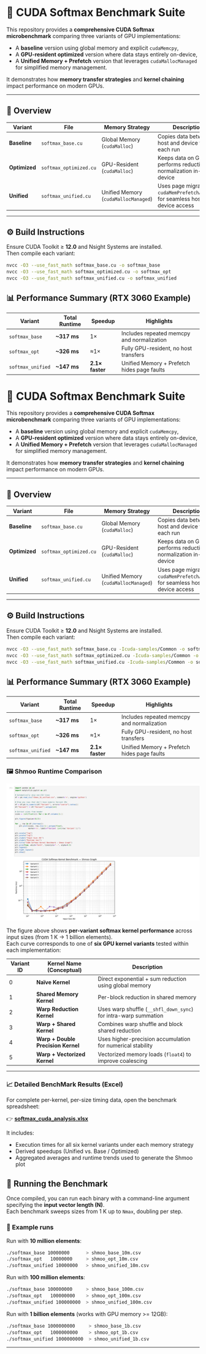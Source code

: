 # 🚀 CUDA Softmax Benchmark Suite

This repository provides a **comprehensive CUDA Softmax microbenchmark** comparing three variants of GPU implementations:

- A **baseline** version using global memory and explicit `cudaMemcpy`,
- A **GPU-resident optimized** version where data stays entirely on-device,
- A **Unified Memory + Prefetch** version that leverages `cudaMallocManaged` for simplified memory management.

It demonstrates how **memory transfer strategies** and **kernel chaining** impact performance on modern GPUs.

---

## 🧩 Overview

| Variant       | File                   | Memory Strategy                      | Description                                                                    |
| ------------- | ---------------------- | ------------------------------------ | ------------------------------------------------------------------------------ |
| **Baseline**  | `softmax_base.cu`      | Global Memory (`cudaMalloc`)         | Copies data between host and device for each run                               |
| **Optimized** | `softmax_optimized.cu` | GPU-Resident (`cudaMalloc`)          | Keeps data on GPU, performs reduction + normalization in-device                |
| **Unified**   | `softmax_unified.cu`   | Unified Memory (`cudaMallocManaged`) | Uses page migration + `cudaMemPrefetchAsync()` for seamless host–device access |

---

## ⚙️ Build Instructions

Ensure CUDA Toolkit ≥ **12.0** and Nsight Systems are installed.  
Then compile each variant:

```bash
nvcc -O3 --use_fast_math softmax_base.cu -o softmax_base
nvcc -O3 --use_fast_math softmax_optimized.cu -o softmax_opt
nvcc -O3 --use_fast_math softmax_unified.cu -o softmax_unified
```

## 📊 Performance Summary (RTX 3060 Example)

| Variant           | Total Runtime | Speedup         | Highlights                                  |
| ----------------- | ------------- | --------------- | ------------------------------------------- |
| `softmax_base`    | **~317 ms**   | 1×              | Includes repeated memcpy and normalization  |
| `softmax_opt`     | **~326 ms**   | ≈1×             | Fully GPU-resident, no host transfers       |
| `softmax_unified` | **~147 ms**   | **2.1× faster** | Unified Memory + Prefetch hides page faults |


# 🚀 CUDA Softmax Benchmark Suite

This repository provides a **comprehensive CUDA Softmax microbenchmark** comparing three variants of GPU implementations:

- A **baseline** version using global memory and explicit `cudaMemcpy`,
- A **GPU-resident optimized** version where data stays entirely on-device,
- A **Unified Memory + Prefetch** version that leverages `cudaMallocManaged` for simplified memory management.

It demonstrates how **memory transfer strategies** and **kernel chaining** impact performance on modern GPUs.

---

## 🧩 Overview

| Variant       | File                   | Memory Strategy                      | Description                                                                    |
| ------------- | ---------------------- | ------------------------------------ | ------------------------------------------------------------------------------ |
| **Baseline**  | `softmax_base.cu`      | Global Memory (`cudaMalloc`)         | Copies data between host and device for each run                               |
| **Optimized** | `softmax_optimized.cu` | GPU-Resident (`cudaMalloc`)          | Keeps data on GPU, performs reduction + normalization in-device                |
| **Unified**   | `softmax_unified.cu`   | Unified Memory (`cudaMallocManaged`) | Uses page migration + `cudaMemPrefetchAsync()` for seamless host–device access |

---

## ⚙️ Build Instructions

Ensure CUDA Toolkit ≥ **12.0** and Nsight Systems are installed.  
Then compile each variant:

```bash
nvcc -O3 --use_fast_math softmax_base.cu -Icuda-samples/Common -o softmax_base
nvcc -O3 --use_fast_math softmax_optimized.cu -Icuda-samples/Common -o softmax_opt
nvcc -O3 --use_fast_math softmax_unified.cu -Icuda-samples/Common -o softmax_unified
```

## 📊 Performance Summary (RTX 3060 Example)

| Variant           | Total Runtime | Speedup         | Highlights                                  |
| ----------------- | ------------- | --------------- | ------------------------------------------- |
| `softmax_base`    | **~317 ms**   | 1×              | Includes repeated memcpy and normalization  |
| `softmax_opt`     | **~326 ms**   | ≈1×             | Fully GPU-resident, no host transfers       |
| `softmax_unified` | **~147 ms**   | **2.1× faster** | Unified Memory + Prefetch hides page faults |


### 🖼️ Shmoo Runtime Comparison

![Shmoo Runtime Graph](results/shmoo_runtime.png)

The figure above shows **per-variant softmax kernel performance** across input sizes (from 1 K → 1 billion elements).  
Each curve corresponds to one of **six GPU kernel variants** tested within each implementation:

| Variant ID | Kernel Name (Conceptual) | Description |
|-------------|--------------------------|--------------|
| 0 | **Naïve Kernel** | Direct exponential + sum reduction using global memory |
| 1 | **Shared Memory Kernel** | Per-block reduction in shared memory |
| 2 | **Warp Reduction Kernel** | Uses warp shuffle (`__shfl_down_sync`) for intra-warp summation |
| 3 | **Warp + Shared Kernel** | Combines warp shuffle and block shared reduction |
| 4 | **Warp + Double Precision Kernel** | Uses higher-precision accumulation for numerical stability |
| 5 | **Warp + Vectorized Kernel** | Vectorized memory loads (`float4`) to improve coalescing |


---

### 📈 Detailed BenchMark Results (Excel)

For complete per-kernel, per-size timing data, open the benchmark spreadsheet:

👉 [**softmax_cuda_analysis.xlsx**](softmax_cuda_analysis.xlsx)

It includes:
- Execution times for all six kernel variants under each memory strategy  
- Derived speedups (Unified vs. Base / Optimized)  
- Aggregated averages and runtime trends used to generate the Shmoo plot

## 🚀 Running the Benchmark

Once compiled, you can run each binary with a command-line argument specifying the **input vector length (N)**.  
Each benchmark sweeps sizes from 1 K up to `Nmax`, doubling per step.

### 🔹 Example runs

Run with **10 million elements**:

```bash
./softmax_base 10000000      > shmoo_base_10m.csv
./softmax_opt   10000000     > shmoo_opt_10m.csv
./softmax_unified 10000000   > shmoo_unified_10m.csv
```
Run with **100 million elements**:
```bash
./softmax_base 100000000     > shmoo_base_100m.csv
./softmax_opt   100000000    > shmoo_opt_100m.csv
./softmax_unified 100000000  > shmoo_unified_100m.csv
```
Run with **1 billion elements** (works with GPU memory >= 12GB):
```bash
./softmax_base 1000000000     > shmoo_base_1b.csv
./softmax_opt   1000000000    > shmoo_opt_1b.csv
./softmax_unified 1000000000  > shmoo_unified_1b.csv
```
---

```

```

